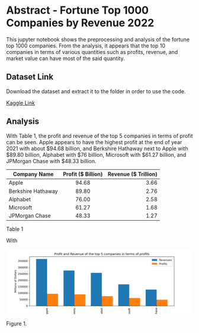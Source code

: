 # Abstract - Fortune Top 1000 Companies by Revenue 2022
This jupyter notebook shows the preprocessing and analysis of the fortune top 1000 companies. From the analysis, it appears that the top 10 companies in terms of various quantities such as profits, revenue, and market value can have most of the said quantity.


## Dataset Link
Download the dataset and extract it to the folder in order to use the code.

[Kaggle Link](https://www.kaggle.com/datasets/surajjha101/fortune-top-1000-companies-by-revenue-2022)

## Analysis

With Table 1, the profit and revenue of the top 5 companies in terms of profit can be seen. Apple appears to have the highest profit at the end of year 2021 with about $94.68 billion, and Berkshire Hathaway next to Apple with $89.80 billion, Alphabet with $76 billion, Microsoft with $61.27 billion, and JPMorgan Chase with $48.33 billion.

| Company Name | Profit ($ Billion) | Revenue ($ Trillion) |
| ------------- |:-------------:| -----:|
| Apple | 94.68 | 3.66 |
| Berkshire Hathaway | 89.80 | 2.76 |
| Alphabet | 76.00 | 2.58 |
| Microsoft | 61.27 | 1.68 |
| JPMorgan Chase | 48.33 | 1.27 |

Table 1

With 

![Pie Chart of the Top 10 Companies compared to the rest in terms of profits](https://github.com/aronnicksnts/kaggle-projects/blob/main/Fortune%20Top%201000%20Companies%20by%20Revenue%202022/BC_Top5%20Profit%20and%20Revenue.png)

Figure 1.
